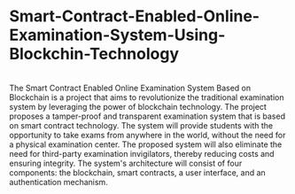 # Smart-Contract-Enabled-Online-Examination-System-Using-Blockchin-Technology
<br>
The Smart Contract Enabled Online Examination System Based on Blockchain is a project that 
aims to revolutionize the traditional examination system by leveraging the power of blockchain technology. 
The project proposes a tamper-proof and transparent examination system that is based on smart contract 
technology. The system will provide students with the opportunity to take exams from anywhere in the 
world, without the need for a physical examination center. The proposed system will also eliminate the 
need for third-party examination invigilators, thereby reducing costs and ensuring integrity. The system's 
architecture will consist of four components: the blockchain, smart contracts, a user interface, and an 
authentication mechanism. 
